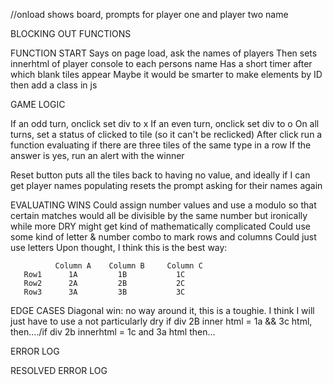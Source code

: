 //onload shows board, prompts for player one and player two name


BLOCKING OUT FUNCTIONS

FUNCTION START
 Says on page load, ask the names of players
 Then sets innerhtml of player console to each persons name
 Has a short timer after which blank tiles appear
 Maybe it would be smarter to make elements by ID then add a class in js


GAME LOGIC

If an odd turn, onclick set div to x
If an even turn, onclick set div to o
On all turns, set a status of clicked to tile (so it can't be reclicked)
After click run a function evaluating if there are three tiles of the same type in a row
If the answer is yes, run an alert with the winner

Reset button puts all the tiles back to having no value, and ideally if I can get player names populating 
resets the prompt asking for their names again

EVALUATING WINS
 	 Could assign number values and use a modulo so that certain matches would all be divisible by the same number
 	 but ironically while more DRY might get kind of mathematically complicated
 	 Could use some kind of letter & number combo to mark rows and columns
 	 Could just use letters
	 Upon thought, I think this is the best way: 

	          Column A    Column B     Column C 
	   Row1      1A         1B           1C
	   Row2      2A         2B           2C
	   Row3      3A         3B           3C



EDGE CASES
Diagonal win: no way around it, this is a toughie. I think I will just have to use a not particularly dry
if div 2B inner html = 1a && 3c html, then..../if div 2b innerhtml = 1c and 3a html then...

ERROR LOG

RESOLVED ERROR LOG